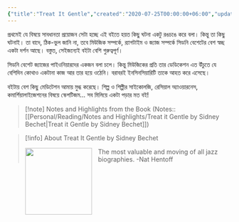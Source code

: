 ```yaml
---
{"title":"Treat It Gentle","created":"2020-07-25T00:00:00+06:00","updated":"2023-01-26T16:39:56+06:00","read_at":["2021-08-27T00:00:00+06:00"],"read_count":1,"dg-publish":true,"authors":["Sidney Bechet"],"isbn10":306800861,"status":"Read","rating":5,"reviewed":true,"cover":"https://images-na.ssl-images-amazon.com/images/S/compressed.photo.goodreads.com/books/1188228956i/1780186.jpg","dg-metatags":{"og:image":"https://images-na.ssl-images-amazon.com/images/S/compressed.photo.goodreads.com/books/1188228956i/1780186.jpg"},"tags":["autobiography","history","music"],"permalink":"/personal/reading/books/read/treat-it-gentle-by-sidney-bechet/","metatags":{"og:image":"https://images-na.ssl-images-amazon.com/images/S/compressed.photo.goodreads.com/books/1188228956i/1780186.jpg"},"dgPassFrontmatter":true}
---
```


প্রথমেই যে বিষয়ে সাবধানতা প্রয়োজন সেটা হচ্ছে এই বইতে হয়ত কিছু ঘটনা একটু রঙচঙে করে বলা। কিন্তু তা কিছু ঘটনাই। তা বাদে, ঠিক-ভুল জানি না, তবে মিউজিক সম্পর্কে, র‍্যাগটাইম ও জ্যাজ সম্পর্কে সিডনি বেশেটের বেশ স্বচ্ছ একটা দর্শন আছে। বস্তুত, সেইজন্যেই বইটা বেশি গুরুত্বপূর্ণ।  
  
সিডনি বেশেট জ্যাজের পাইওনিয়ারদের একজন বলা চলে। কিন্তু মিউজিকের প্রতি তার ডেডিকেশন এত উঁচুতে যে বেশিদিন কোথাও একটানা কাজ আর তার হয়ে ওঠেনি। বরাবরই ইনসিনসিয়ারিটি তাকে আহত করে এসেছে।  
  
বইটায় বেশ কিছু মেডিটেশন আমায় মুগ্ধ করেছে। শিল্প ও শিল্পীর সাইকোলজি, রেসিয়াল অ্যাওয়ারনেস, কমার্শিয়ালাইজেশনের বিষয়ে স্কেপটিজম… সব মিলিয়ে একটা পড়ার মত বই!

> [!note] Notes and Highlights from the Book
> (Notes:: [[Personal/Reading/Notes and Highlights/Treat it Gentle by Sidney Bechet\|Treat it Gentle by Sidney Bechet]])

> [!info] About Treat It Gentle by Sidney Bechet
> <p><img src="http://books.google.com/books/content?id=DB_ymgEACAAJ&printsec=frontcover&img=1&zoom=1&source=gbs_api" style="float: left; margin-right: 1em;width: 150px; height: auto;" /> The most valuable and moving of all jazz biographies. -Nat Hentoff</p>
